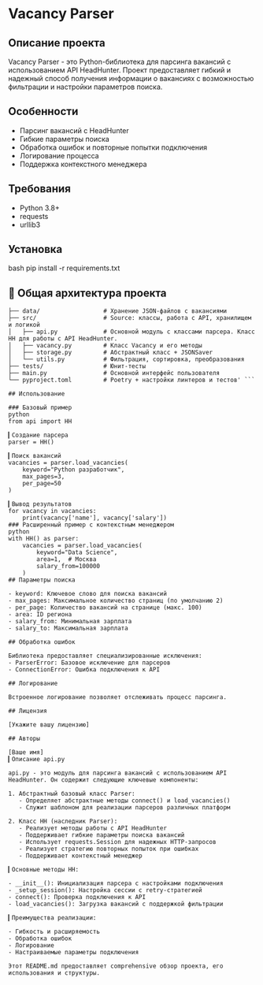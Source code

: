 # Vacancy Parser

## Описание проекта

Vacancy Parser - это Python-библиотека для парсинга вакансий с использованием API HeadHunter. Проект предоставляет гибкий и надежный способ получения информации о вакансиях с возможностью фильтрации и настройки параметров поиска.

## Особенности

- Парсинг вакансий с HeadHunter
- Гибкие параметры поиска
- Обработка ошибок и повторные попытки подключения
- Логирование процесса
- Поддержка контекстного менеджера

## Требования

- Python 3.8+
- requests
- urllib3

## Установка
bash
pip install -r requirements.txt

## 🔧 Общая архитектура проекта

``` project_folder/
├── data/                  # Хранение JSON-файлов с вакансиями
├── src/                   # Source: классы, работа с API, хранилищем и логикой
│   ├── api.py             # Основной модуль с классами парсера. Класс HH для работы с API HeadHunter.
│   ├── vacancy.py         # Класс Vacancy и его методы
│   ├── storage.py         # Абстрактный класс + JSONSaver
│   └── utils.py           # Фильтрация, сортировка, преобразования
├── tests/                 # Юнит-тесты
├── main.py                # Основной интерфейс пользователя
└── pyproject.toml         # Poetry + настройки линтеров и тестов' ```

## Использование

### Базовый пример
python
from api import HH

▎Создание парсера
parser = HH()

▎Поиск вакансий
vacancies = parser.load_vacancies(
    keyword="Python разработчик", 
    max_pages=3, 
    per_page=50
)

▎Вывод результатов
for vacancy in vacancies:
    print(vacancy['name'], vacancy['salary'])
### Расширенный пример с контекстным менеджером
python
with HH() as parser:
    vacancies = parser.load_vacancies(
        keyword="Data Science",
        area=1,  # Москва
        salary_from=100000
    )
## Параметры поиска

- keyword: Ключевое слово для поиска вакансий
- max_pages: Максимальное количество страниц (по умолчанию 2)
- per_page: Количество вакансий на странице (макс. 100)
- area: ID региона
- salary_from: Минимальная зарплата
- salary_to: Максимальная зарплата

## Обработка ошибок

Библиотека предоставляет специализированные исключения:
- ParserError: Базовое исключение для парсеров
- ConnectionError: Ошибка подключения к API

## Логирование

Встроенное логирование позволяет отслеживать процесс парсинга.

## Лицензия

[Укажите вашу лицензию]

## Авторы

[Ваше имя]
▎Описание api.py

api.py - это модуль для парсинга вакансий с использованием API HeadHunter. Он содержит следующие ключевые компоненты:

1. Абстрактный базовый класс Parser:
   - Определяет абстрактные методы connect() и load_vacancies()
   - Служит шаблоном для реализации парсеров различных платформ

2. Класс HH (наследник Parser):
   - Реализует методы работы с API HeadHunter
   - Поддерживает гибкие параметры поиска вакансий
   - Использует requests.Session для надежных HTTP-запросов
   - Реализует стратегию повторных попыток при ошибках
   - Поддерживает контекстный менеджер

▎Основные методы HH:

- __init__(): Инициализация парсера с настройками подключения
- _setup_session(): Настройка сессии с retry-стратегией
- connect(): Проверка подключения к API
- load_vacancies(): Загрузка вакансий с поддержкой фильтрации

▎Преимущества реализации:

- Гибкость и расширяемость
- Обработка ошибок
- Логирование
- Настраиваемые параметры подключения

Этот README.md предоставляет comprehensive обзор проекта, его использования и структуры.